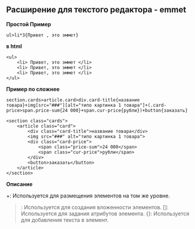 ## Расширение для текстого редактора - emmet
**Простой Пример**
```
ul>li*3{Привет , это эммет}

```
**в html**
```
<ul>
    <li> Привет, это эммет </li>
    <li> Привет, это эммет </li>
    <li> Привет, это эммет </li>
</ul>
```
**Пример по сложнее**

```
section.cards>article.card>div.card-title{название товара}+img[src="###"][alt="типо картинка 1 товара"]+(.card-price>span.price-sum{24 000}+span.cur-price{рубли})+button{заказать}

```

```
<section class="cards">
    <article class="card">
        <div class="card-title">название товара</div>
        <img src="###" alt="типо картинка 1 товара">
        <div class="card-price">
            <span class="price-sum">24 000</span>
            <span class="cur-price">рубли</span>
        </div>
        <button>заказать</button>
    </article>
</section>

```
**Описание**

 +: Используется для размещения элементов на том же уровне.
 >:  Используется для создания вложенности элементов.
 []: Используется для задания атрибутов элемента.
 {}:  Используется для добавления текста в элемент.